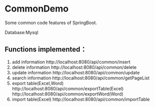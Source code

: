 # CommonDemo
Some common code features of SpringBoot.

Database:Mysql

## Functions implemented：
1. add information            http://localhost:8080/api/common/insert
2. delete information         http://localhost:8080/api/common/delete
3. update information         http://localhost:8080/api/common/update
4. search information         http://localhost:8080/api/common/getPageList
5. export table(Excel,Word)   http://localhost:8080/api/common/exportTable(Excel)
                              http://localhost:8080/api/common/exportWord(Word)
6. import table(Excel)        http://localhost:8080/api/common/importTable
